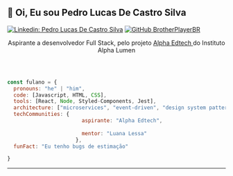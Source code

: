 <h2> 🤙 Oi, Eu sou Pedro Lucas De Castro Silva</h2> 

[![Linkedin: Pedro Lucas De Castro Silva](https://img.shields.io/badge/-pedrolucas-blue?style=flat-square&logo=Linkedin&logoColor=white&link=https://www.linkedin.com/in/pedro-lucas-de-castro-silva-b20aa0219/)](https://www.linkedin.com/in/pedro-lucas-de-castro-silva-b20aa0219/)
[![GitHub BrotherPlayerBR](https://img.shields.io/github/followers/BrotherPlayerBR)](https://github.com/BrotherPlayeBR)


<p align="center">Aspirante a desenvolvedor Full Stack, pelo projeto <a href="https://sejaalphaedtech.org.br"> Alpha Edtech </a> do Instituto Alpha Lumen</p></br>

```javascript

const fulano = {
  pronouns: "he" | "him",
  code: [Javascript, HTML, CSS],
  tools: [React, Node, Styled-Components, Jest],
  architecture: ["microservices", "event-driven", "design system pattern"],
  techCommunities: {
                        aspirante: "Alpha Edtech",
                        
                        mentor: "Luana Lessa"
                      },
  funFact: "Eu tenho bugs de estimação"

}   
```
---